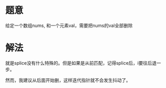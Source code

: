 # 题意
给定一个数组nums, 和一个元素val，需要把nums的val全部删除

# 解法
就是splice没有什么特殊的。但是如果是从前匹配，记得splice后，i要往后退一步。

然而，我建议从后面开始删，这样迭代指针就不会发生抖动了。
